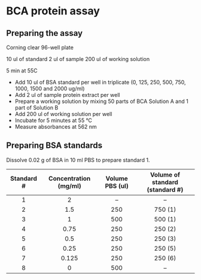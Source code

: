 # BCA protein assay

## Preparing the assay

Corning clear 96-well plate

10 ul of standard
2 ul of sample
200 ul of working solution

5 min at 55C

* Add 10 ul of BSA standard per well in triplicate (0, 125, 250, 500, 750, 1000, 1500 and 2000 ug/ml)
* Add 2 ul of sample protein extract per well
* Prepare a working solution by mixing 50 parts of BCA Solution A and 1 part of Solution B
* Add 200 ul of working solution per well
* Incubate for 5 minutes at 55 °C
* Measure absorbances at 562 nm

## Preparing BSA standards

Dissolve 0.02 g of BSA in 10 ml PBS to prepare standard 1.

| Standard # | Concentration (mg/ml) | Volume PBS (ul) | Volume of standard (standard #) |
| :--------: | :-------------------: | :-------------: | :-----------------------------: |
|     1      |           2           |        –        |                –                |
|     2      |          1.5          |       250       |             750 (1)             |
|     3      |           1           |       500       |             500 (1)             |
|     4      |         0.75          |       250       |             250 (2)             |
|     5      |          0.5          |       250       |             250 (3)             |
|     6      |         0.25          |       250       |             250 (5)             |
|     7      |         0.125         |       250       |             250 (6)             |
|     8      |           0           |       500       |                –                |

